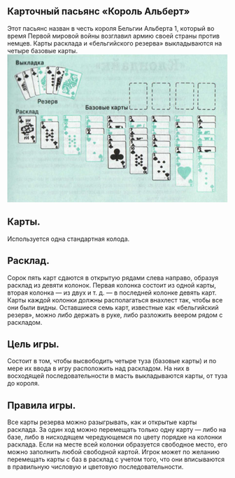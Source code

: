 ## Карточный пасьянс «Король Альберт»
Этот пасьянс назван в честь короля Бельгии Альберта 1, который во время Первой мировой войны возглавил армию своей страны против немцев. Карты расклада и «бельгийского резерва» выкладываются на четыре базовые карты.
![](ka.png)
## Карты.
Используется одна стандартная колода.
## Расклад.
Сорок пять карт сдаются в открытую рядами слева направо, образуя расклад из девяти колонок.
Первая колонка состоит из одной карты, вторая колонка — из двух и т. д. — в последней колонке девять карт.
Карты каждой колонки должны располагаться внахлест так, чтобы все они были видны. Оставшиеся семь карт, известные как «бельгийский резерв», можно либо держать в руке, либо разложить веером рядом с раскладом.
## Цель игры.
Состоит в том, чтобы высвободить четыре туза (базовые карты) и по мере их ввода в игру расположить над раскладом. На них в восходящей последовательности в масть выкладываются карты, от туза до короля.
## Правила игры.
Все карты резерва можно разыгрывать, как и открытые карты расклада.
За один ход можно перемещать только одну карту — либо на базе, либо в нисходящем чередующемся по цвету порядке на колонки расклада.
Если на месте всей колонки образуется свободное место, его можно заполнить любой свободной картой.
Игрок может по желанию перемещать карты с баз в расклад с учетом того, что они вписываются в правильную числовую и цветовую последовательности.
